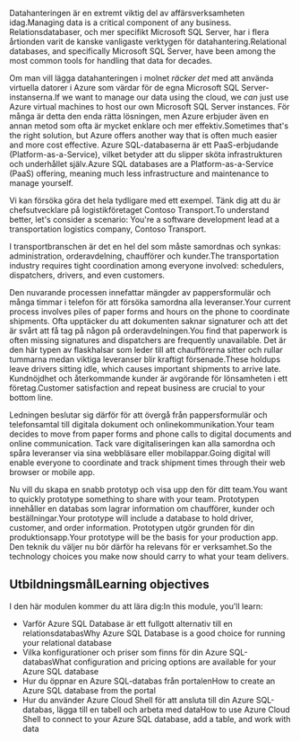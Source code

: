 <span data-ttu-id="f9398-101">Datahanteringen är en extremt viktig del av affärsverksamheten idag.</span><span class="sxs-lookup"><span data-stu-id="f9398-101">Managing data is a critical component of any business.</span></span> <span data-ttu-id="f9398-102">Relationsdatabaser, och mer specifikt Microsoft SQL Server, har i flera årtionden varit de kanske vanligaste verktygen för datahantering.</span><span class="sxs-lookup"><span data-stu-id="f9398-102">Relational databases, and specifically Microsoft SQL Server, have been among the most common tools for handling that data for decades.</span></span> 

<span data-ttu-id="f9398-103">Om man vill lägga datahanteringen i molnet _räcker det_ med att använda virtuella datorer i Azure som värdar för de egna Microsoft SQL Server-instanserna.</span><span class="sxs-lookup"><span data-stu-id="f9398-103">If we want to manage our data using the cloud, we _can_ just use Azure virtual machines to host our own Microsoft SQL Server instances.</span></span> <span data-ttu-id="f9398-104">För många är detta den enda rätta lösningen, men Azure erbjuder även en annan metod som ofta är mycket enklare och mer effektiv.</span><span class="sxs-lookup"><span data-stu-id="f9398-104">Sometimes that's the right solution, but Azure offers another way that is often much easier and more cost effective.</span></span> <span data-ttu-id="f9398-105">Azure SQL-databaserna är ett PaaS-erbjudande (Platform-as-a-Service), vilket betyder att du slipper sköta infrastrukturen och underhållet själv.</span><span class="sxs-lookup"><span data-stu-id="f9398-105">Azure SQL databases are a Platform-as-a-Service (PaaS) offering, meaning much less infrastructure and maintenance to manage yourself.</span></span>

<span data-ttu-id="f9398-106">Vi kan försöka göra det hela tydligare med ett exempel. Tänk dig att du är chefsutvecklare på logistikföretaget Contoso Transport.</span><span class="sxs-lookup"><span data-stu-id="f9398-106">To understand better, let's consider a scenario: You're a software development lead at a transportation logistics company, Contoso Transport.</span></span>

<span data-ttu-id="f9398-107">I transportbranschen är det en hel del som måste samordnas och synkas: administration, orderavdelning, chaufförer och kunder.</span><span class="sxs-lookup"><span data-stu-id="f9398-107">The transportation industry requires tight coordination among everyone involved: schedulers, dispatchers, drivers, and even customers.</span></span>

<span data-ttu-id="f9398-108">Den nuvarande processen innefattar mängder av pappersformulär och många timmar i telefon för att försöka samordna alla leveranser.</span><span class="sxs-lookup"><span data-stu-id="f9398-108">Your current process involves piles of paper forms and hours on the phone to coordinate shipments.</span></span> <span data-ttu-id="f9398-109">Ofta upptäcker du att dokumenten saknar signaturer och att det är svårt att få tag på någon på orderavdelningen.</span><span class="sxs-lookup"><span data-stu-id="f9398-109">You find that paperwork is often missing signatures and dispatchers are frequently unavailable.</span></span> <span data-ttu-id="f9398-110">Det är den här typen av flaskhalsar som leder till att chaufförerna sitter och rullar tummarna medan viktiga leveranser blir kraftigt försenade.</span><span class="sxs-lookup"><span data-stu-id="f9398-110">These holdups leave drivers sitting idle, which causes important shipments to arrive late.</span></span> <span data-ttu-id="f9398-111">Kundnöjdhet och återkommande kunder är avgörande för lönsamheten i ett företag.</span><span class="sxs-lookup"><span data-stu-id="f9398-111">Customer satisfaction and repeat business are crucial to your bottom line.</span></span>

<span data-ttu-id="f9398-112">Ledningen beslutar sig därför för att övergå från pappersformulär och telefonsamtal till digitala dokument och onlinekommunikation.</span><span class="sxs-lookup"><span data-stu-id="f9398-112">Your team decides to move from paper forms and phone calls to digital documents and online communication.</span></span> <span data-ttu-id="f9398-113">Tack vare digitaliseringen kan alla samordna och spåra leveranser via sina webbläsare eller mobilappar.</span><span class="sxs-lookup"><span data-stu-id="f9398-113">Going digital will enable everyone to coordinate and track shipment times through their web browser or mobile app.</span></span>

<span data-ttu-id="f9398-114">Nu vill du skapa en snabb prototyp och visa upp den för ditt team.</span><span class="sxs-lookup"><span data-stu-id="f9398-114">You want to quickly prototype something to share with your team.</span></span> <span data-ttu-id="f9398-115">Prototypen innehåller en databas som lagrar information om chaufförer, kunder och beställningar.</span><span class="sxs-lookup"><span data-stu-id="f9398-115">Your prototype will include a database to hold driver, customer, and order information.</span></span> <span data-ttu-id="f9398-116">Prototypen utgör grunden för din produktionsapp.</span><span class="sxs-lookup"><span data-stu-id="f9398-116">Your prototype will be the basis for your production app.</span></span> <span data-ttu-id="f9398-117">Den teknik du väljer nu bör därför ha relevans för er verksamhet.</span><span class="sxs-lookup"><span data-stu-id="f9398-117">So the technology choices you make now should carry to what your team delivers.</span></span>

## <a name="learning-objectives"></a><span data-ttu-id="f9398-118">Utbildningsmål</span><span class="sxs-lookup"><span data-stu-id="f9398-118">Learning objectives</span></span>

<span data-ttu-id="f9398-119">I den här modulen kommer du att lära dig:</span><span class="sxs-lookup"><span data-stu-id="f9398-119">In this module, you'll learn:</span></span>

- <span data-ttu-id="f9398-120">Varför Azure SQL Database är ett fullgott alternativ till en relationsdatabas</span><span class="sxs-lookup"><span data-stu-id="f9398-120">Why Azure SQL Database is a good choice for running your relational database</span></span>
- <span data-ttu-id="f9398-121">Vilka konfigurationer och priser som finns för din Azure SQL-databas</span><span class="sxs-lookup"><span data-stu-id="f9398-121">What configuration and pricing options are available for your Azure SQL database</span></span>
- <span data-ttu-id="f9398-122">Hur du öppnar en Azure SQL-databas från portalen</span><span class="sxs-lookup"><span data-stu-id="f9398-122">How to create an Azure SQL database from the portal</span></span>
- <span data-ttu-id="f9398-123">Hur du använder Azure Cloud Shell för att ansluta till din Azure SQL-databas, lägga till en tabell och arbeta med data</span><span class="sxs-lookup"><span data-stu-id="f9398-123">How to use Azure Cloud Shell to connect to your Azure SQL database, add a table, and work with data</span></span>